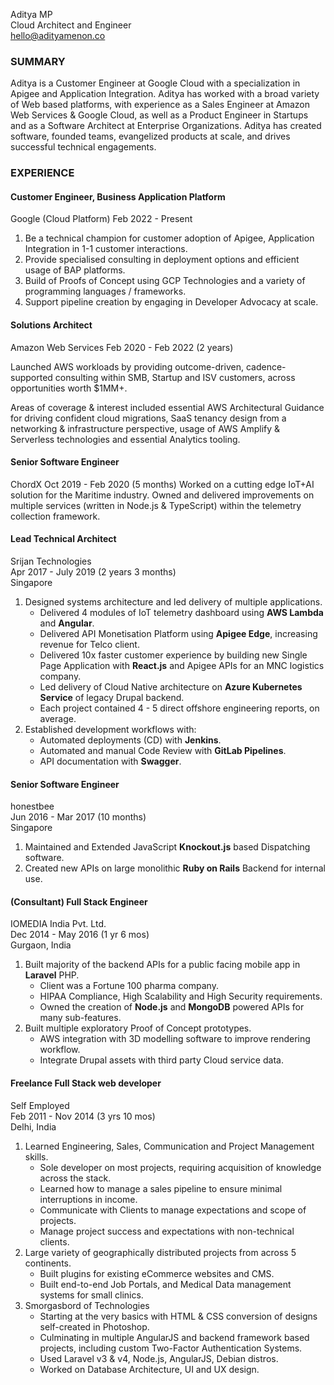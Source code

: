 Aditya MP  
Cloud Architect and Engineer  
hello@adityamenon.co  

### SUMMARY

Aditya is a Customer Engineer at Google Cloud with a specialization in Apigee and Application Integration. Aditya has worked with a broad variety of Web based platforms, with experience as a Sales Engineer at Amazon Web Services & Google Cloud, as well as a Product Engineer in Startups and as a Software Architect at Enterprise Organizations. Aditya has created software, founded teams, evangelized products at scale, and drives successful technical engagements.

### EXPERIENCE

#### Customer Engineer, Business Application Platform
Google (Cloud Platform)
Feb 2022 - Present
1. Be a technical champion for customer adoption of Apigee, Application Integration in 1-1 customer interactions.
2. Provide specialised consulting in deployment options and efficient usage of BAP platforms.
3. Build of Proofs of Concept using GCP Technologies and a variety of programming languages / frameworks.
4. Support pipeline creation by engaging in Developer Advocacy at scale.

#### Solutions Architect
Amazon Web Services
Feb 2020 - Feb 2022 (2 years)

Launched AWS workloads by providing outcome-driven, cadence-supported consulting within SMB, Startup and ISV customers, across opportunities worth $1MM+.

Areas of coverage & interest included essential AWS Architectural Guidance for driving confident cloud migrations, SaaS tenancy design from a networking & infrastructure perspective, usage of AWS Amplify & Serverless technologies and essential Analytics tooling.

#### Senior Software Engineer
ChordX
Oct 2019 - Feb 2020 (5 months)
Worked on a cutting edge IoT+AI solution for the Maritime industry. Owned and delivered improvements on multiple services (written in Node.js & TypeScript) within the telemetry collection framework.

#### Lead Technical Architect
Srijan Technologies  
Apr 2017 - July 2019 (2 years 3 months)  
Singapore

1. Designed systems architecture and led delivery of multiple applications.
    * Delivered 4 modules of IoT telemetry dashboard using **AWS Lambda** and **Angular**.
    * Delivered API Monetisation Platform using **Apigee Edge**, increasing revenue for Telco client.
    * Delivered 10x faster customer experience by building new Single Page Application with **React.js** and Apigee APIs 
      for an MNC logistics company.
    * Led delivery of Cloud Native architecture on **Azure Kubernetes Service** of legacy Drupal backend. 
    * Each project contained 4 - 5 direct offshore engineering reports, on average.
2. Established development workflows with: 
    * Automated deployments (CD) with **Jenkins**.
    * Automated and manual Code Review with **GitLab Pipelines**.
    * API documentation with **Swagger**.

#### Senior Software Engineer
honestbee  
Jun 2016 - Mar 2017 (10 months)  
Singapore

1. Maintained and Extended JavaScript **Knockout.js** based Dispatching software.
2. Created new APIs on large monolithic **Ruby on Rails** Backend for internal use.

#### (Consultant) Full Stack Engineer
IOMEDIA India Pvt. Ltd.  
Dec 2014 - May 2016 (1 yr 6 mos)  
Gurgaon, India  

1. Built majority of the backend APIs for a public facing mobile app in **Laravel** PHP.
    * Client was a Fortune 100 pharma company.
    * HIPAA Compliance, High Scalability and High Security requirements.
    * Owned the creation of **Node.js** and **MongoDB** powered APIs for many sub-features.
2. Built multiple exploratory Proof of Concept prototypes.
    * AWS integration with 3D modelling software to improve rendering workflow.
    * Integrate Drupal assets with third party Cloud service data.

#### Freelance Full Stack web developer
Self Employed  
Feb 2011 - Nov 2014 (3 yrs 10 mos)  
Delhi, India

1. Learned Engineering, Sales, Communication and Project Management skills.
    * Sole developer on most projects, requiring acquisition of knowledge across the stack.
    * Learned how to manage a sales pipeline to ensure minimal interruptions in income.
    * Communicate with Clients to manage expectations and scope of projects.
    * Manage project success and expectations with non-technical clients.
2. Large variety of geographically distributed projects from across 5 continents.
    * Built plugins for existing eCommerce websites and CMS.
    * Built end-to-end Job Portals, and Medical Data management systems for small clinics.
2. Smorgasbord of Technologies
    * Starting at the very basics with HTML & CSS conversion of designs self-created in Photoshop.
    * Culminating in multiple AngularJS and backend framework based projects, including custom 
    Two-Factor Authentication Systems.
    * Used Laravel v3 & v4, Node.js, AngularJS, Debian distros.
    * Worked on Database Architecture, UI and UX design.
